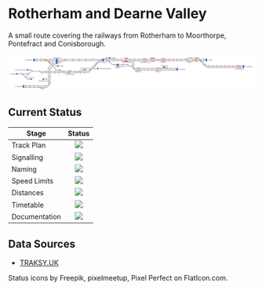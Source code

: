 # Rotherham and Dearne Valley
A small route covering the railways from Rotherham to Moorthorpe, Pontefract and Conisborough.

![Image of Current State of Map](Images/RotherhamAndDearneValley.bmp)

## Current Status

| Stage         | Status        |
| ------------- |:-------------:|
| Track Plan     | <img src="https://image.flaticon.com/icons/svg/1632/1632596.svg" height="24"> |
| Signalling      | <img src="https://image.flaticon.com/icons/svg/1632/1632596.svg" height="24">      |
| Naming | <img src="https://image.flaticon.com/icons/svg/1632/1632596.svg" height="24">      |
| Speed Limits | <img src="https://image.flaticon.com/icons/svg/1632/1632596.svg" height="24"> |
| Distances | <img src="https://image.flaticon.com/icons/svg/1632/1632596.svg" height="24"> |
| Timetable | <img src="https://image.flaticon.com/icons/svg/390/390914.svg" height="24"> |
| Documentation | <img src="https://image.flaticon.com/icons/svg/390/390914.svg" height="24"> |


## Data Sources

- [TRAKSY.UK](https://traksy.uk/live/M+38+ROTHCEN)

Status icons by Freepik, pixelmeetup, Pixel Perfect on FlatIcon.com.
